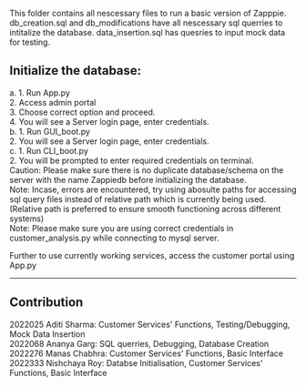 This folder contains all nescessary files to run a basic version of Zapppie.
db_creation.sql and db_modifications have all nescessary sql querries to intitalize the database.
data_insertion.sql has quesries to input mock data for testing.
## Initialize the database:
a. 1. Run App.py  
   2. Access admin portal  
   3. Choose correct option and proceed.  
   4. You will see a Server login page, enter credentials.  
b. 1. Run GUI_boot.py  
   2. You will see a Server login page, enter credentials.  
c. 1. Run CLI_boot.py  
   2. You will be prompted to enter required credentials on terminal.  
Caution: Please make sure there is no duplicate database/schema on the server with the name Zappiedb before initializing the database.   
Note: Incase, errors are encountered, try using abosulte paths for accessing sql query files instead of relative path which is currently being used.  
      (Relative path is preferred to ensure smooth functioning across different systems)  
Note: Please make sure you are using correct credentials in customer_analysis.py while connecting to mysql server.  

Further to use currently working services, access the customer portal using App.py  

--------------------------------------------------------------------------------------  
## Contribution  
2022025 Aditi Sharma: Customer Services' Functions, Testing/Debugging, Mock Data Insertion  
2022068 Ananya Garg:  SQL querries, Debugging, Database Creation  
2022276 Manas Chabhra: Customer Services' Functions, Basic Interface  
2022333 Nishchaya Roy: Databse Initialisation, Customer Services' Functions, Basic Interface  
